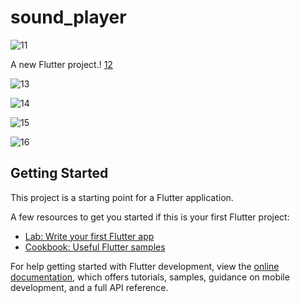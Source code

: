 # sound_player


![11](https://github.com/kalimaty/flutter-sound-player/assets/105967966/1dee40e2-127c-4ee1-bc15-f4f8afe5fa70)



A new Flutter project.!
[12](https://github.com/kalimaty/flutter-sound-player/assets/105967966/c1688f63-9512-43dd-a066-fffb41929675)



![13](https://github.com/kalimaty/flutter-sound-player/assets/105967966/af4a8771-9c23-4e26-b2d4-fe5c96f41614)





![14](https://github.com/kalimaty/flutter-sound-player/assets/105967966/e88ce241-ae3e-4976-9c24-8410cd226c6e)




![15](https://github.com/kalimaty/flutter-sound-player/assets/105967966/a500acbd-e1f0-47a2-b907-1d5b8f3fd057)



![16](https://github.com/kalimaty/flutter-sound-player/assets/105967966/20746ecc-b2ea-4be3-8017-abb7e93fd79f)



## Getting Started



This project is a starting point for a Flutter application.

A few resources to get you started if this is your first Flutter project:

- [Lab: Write your first Flutter app](https://docs.flutter.dev/get-started/codelab)
- [Cookbook: Useful Flutter samples](https://docs.flutter.dev/cookbook)

For help getting started with Flutter development, view the
[online documentation](https://docs.flutter.dev/), which offers tutorials,
samples, guidance on mobile development, and a full API reference.
